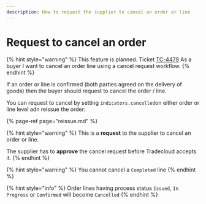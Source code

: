 ```yaml
---
description: How to request the supplier to cancel an order or line
---
```


# Request to cancel an order

{% hint style="warning" %}
This feature is planned. Ticket [TC-4479](https://tradecloud.atlassian.net/browse/TC-4479) As a buyer I want to cancel an order line using a cancel request workflow.
{% endhint %}

If an order or line is confirmed \(both parties agreed on the delivery of goods\) then the buyer should  request to cancel the order / line.

You can request to cancel by setting `indicators.cancelled`on either order or line level adn reissue the order:

{% page-ref page="reissue.md" %}

{% hint style="warning" %}
This is a **request** to the supplier to cancel an order or line. 

The supplier has to **approve** the cancel request before Tradecloud accepts it.
{% endhint %}

{% hint style="warning" %}
You cannot cancel a `Completed` line
{% endhint %}

{% hint style="info" %}
Order lines having process status `Issued`, `In Progress` or `Confirmed` will become `Cancelled`
{% endhint %}



